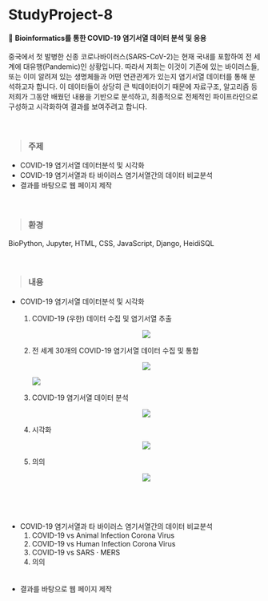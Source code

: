 # StudyProject-8
🧬 <strong>Bioinformatics를 통한 COVID-19 염기서열 데이터 분석 및 응용</strong><br><br>
중국에서 첫 발병한 신종 코로나바이러스(SARS-CoV-2)는 현재 국내를 포함하여 전 세계에 대유행(Pandemic)인 상황입니다. 따라서 저희는 이것이 기존에 있는 바이러스들, 또는 이미 알려져 있는 생명체들과 어떤 연관관계가 있는지 염기서열 데이터를 통해 분석하고자 합니다. 이 데이터들이 상당히 큰 빅데이터이기 때문에 자료구조, 알고리즘 등 저희가 그동안 배웠던 내용을 기반으로 분석하고, 최종적으로 전체적인 파이프라인으로 구성하고 시각화하여 결과를 보여주려고 합니다.
<br><br><br>

> ### 주제
* COVID-19 염기서열 데이터분석 및 시각화
* COVID-19 염기서열과 타 바이러스 염기서열간의 데이터 비교분석
* 결과를 바탕으로 웹 페이지 제작
<br><br><br>

> ### 환경
BioPython, Jupyter, HTML, CSS, JavaScript, Django, HeidiSQL
<br><br><br>

> ### 내용
* COVID-19 염기서열 데이터분석 및 시각화
  1. COVID-19 (우한) 데이터 수집 및 염기서열 추출<p align="center"><img src="https://user-images.githubusercontent.com/76520025/145023978-0945c585-b09c-41c8-942e-16a1e3efe92d.png"></p>

  2. 전 세계 30개의 COVID-19 염기서열 데이터 수집 및 통합<p align="center"><img src="https://user-images.githubusercontent.com/76520025/145023983-632b5d79-d3c6-4f48-98e1-12a77f2a064c.png"></p><img src="https://user-images.githubusercontent.com/76520025/145023989-ee1f3ece-19af-4823-91ae-7d48ecf18294.png"></p>
  3. COVID-19 염기서열 데이터 분석<p align="center"><img src="https://user-images.githubusercontent.com/76520025/145023978-0945c585-b09c-41c8-942e-16a1e3efe92d.png"></p>
  4. 시각화<p align="center"><img src="https://user-images.githubusercontent.com/76520025/145023978-0945c585-b09c-41c8-942e-16a1e3efe92d.png"></p>
  5. 의의<p align="center"><img src="https://user-images.githubusercontent.com/76520025/145023978-0945c585-b09c-41c8-942e-16a1e3efe92d.png"></p>
<br><br><br>
* COVID-19 염기서열과 타 바이러스 염기서열간의 데이터 비교분석
  1. COVID-19 vs Animal Infection Corona Virus
  2. COVID-19 vs Human Infection Corona Virus
  3. COVID-19 vs SARS · MERS
  4. 의의
<br><br><br>
* 결과를 바탕으로 웹 페이지 제작
